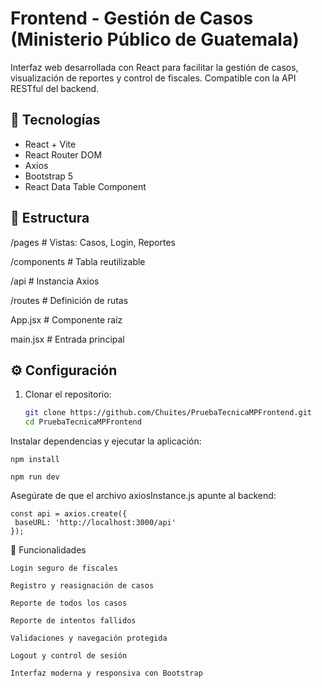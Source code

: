 # Frontend - Gestión de Casos (Ministerio Público de Guatemala)

Interfaz web desarrollada con React para facilitar la gestión de casos, visualización de reportes y control de fiscales. Compatible con la API RESTful del backend.

## 🧰 Tecnologías

- React + Vite
- React Router DOM
- Axios
- Bootstrap 5
- React Data Table Component

## 📁 Estructura

/pages # Vistas: Casos, Login, Reportes

/components # Tabla reutilizable

/api # Instancia Axios

/routes # Definición de rutas

App.jsx # Componente raíz

main.jsx # Entrada principal



## ⚙️ Configuración

1. Clonar el repositorio:
   ```bash
   git clone https://github.com/Chuites/PruebaTecnicaMPFrontend.git
   cd PruebaTecnicaMPFrontend


Instalar dependencias y ejecutar la aplicación:

    npm install
    
    npm run dev

Asegúrate de que el archivo axiosInstance.js apunte al backend:
    
    const api = axios.create({
     baseURL: 'http://localhost:3000/api'
    });



🧩 Funcionalidades

    Login seguro de fiscales

    Registro y reasignación de casos

    Reporte de todos los casos

    Reporte de intentos fallidos

    Validaciones y navegación protegida

    Logout y control de sesión

    Interfaz moderna y responsiva con Bootstrap
